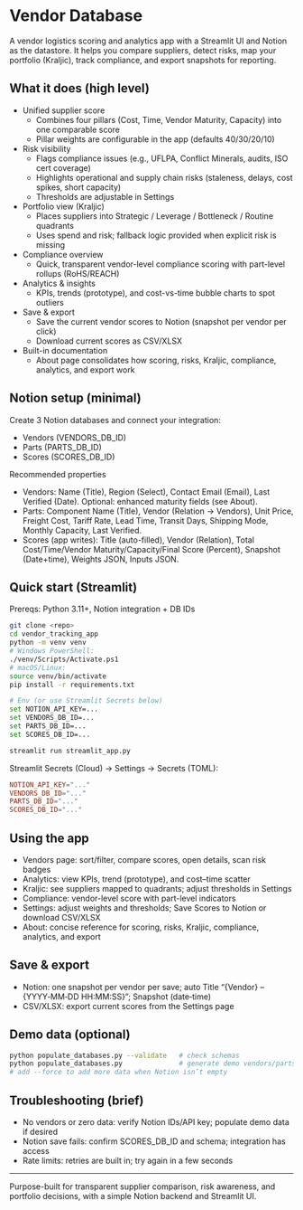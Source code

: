 # Vendor Database

A vendor logistics scoring and analytics app with a Streamlit UI and Notion as the datastore. It helps you compare suppliers, detect risks, map your portfolio (Kraljic), track compliance, and export snapshots for reporting.

## What it does (high level)

- Unified supplier score
  - Combines four pillars (Cost, Time, Vendor Maturity, Capacity) into one comparable score
  - Pillar weights are configurable in the app (defaults 40/30/20/10)
- Risk visibility
  - Flags compliance issues (e.g., UFLPA, Conflict Minerals, audits, ISO cert coverage)
  - Highlights operational and supply chain risks (staleness, delays, cost spikes, short capacity)
  - Thresholds are adjustable in Settings
- Portfolio view (Kraljic)
  - Places suppliers into Strategic / Leverage / Bottleneck / Routine quadrants
  - Uses spend and risk; fallback logic provided when explicit risk is missing
- Compliance overview
  - Quick, transparent vendor-level compliance scoring with part-level rollups (RoHS/REACH)
- Analytics & insights
  - KPIs, trends (prototype), and cost-vs-time bubble charts to spot outliers
- Save & export
  - Save the current vendor scores to Notion (snapshot per vendor per click)
  - Download current scores as CSV/XLSX
- Built-in documentation
  - About page consolidates how scoring, risks, Kraljic, compliance, analytics, and export work

## Notion setup (minimal)

Create 3 Notion databases and connect your integration:
- Vendors (VENDORS_DB_ID)
- Parts (PARTS_DB_ID)
- Scores (SCORES_DB_ID)

Recommended properties
- Vendors: Name (Title), Region (Select), Contact Email (Email), Last Verified (Date). Optional: enhanced maturity fields (see About).
- Parts: Component Name (Title), Vendor (Relation → Vendors), Unit Price, Freight Cost, Tariff Rate, Lead Time, Transit Days, Shipping Mode, Monthly Capacity, Last Verified.
- Scores (app writes): Title (auto-filled), Vendor (Relation), Total Cost/Time/Vendor Maturity/Capacity/Final Score (Percent), Snapshot (Date+time), Weights JSON, Inputs JSON.

## Quick start (Streamlit)

Prereqs: Python 3.11+, Notion integration + DB IDs

```bash
git clone <repo>
cd vendor_tracking_app
python -m venv venv
# Windows PowerShell:
./venv/Scripts/Activate.ps1
# macOS/Linux:
source venv/bin/activate
pip install -r requirements.txt

# Env (or use Streamlit Secrets below)
set NOTION_API_KEY=...
set VENDORS_DB_ID=...
set PARTS_DB_ID=...
set SCORES_DB_ID=...

streamlit run streamlit_app.py
```

Streamlit Secrets (Cloud) → Settings → Secrets (TOML):
```toml
NOTION_API_KEY="..."
VENDORS_DB_ID="..."
PARTS_DB_ID="..."
SCORES_DB_ID="..."
```

## Using the app

- Vendors page: sort/filter, compare scores, open details, scan risk badges
- Analytics: view KPIs, trend (prototype), and cost–time scatter
- Kraljic: see suppliers mapped to quadrants; adjust thresholds in Settings
- Compliance: vendor-level score with part-level indicators
- Settings: adjust weights and thresholds; Save Scores to Notion or download CSV/XLSX
- About: concise reference for scoring, risks, Kraljic, compliance, analytics, and export

## Save & export

- Notion: one snapshot per vendor per save; auto Title “{Vendor} – {YYYY‑MM‑DD HH:MM:SS}”; Snapshot (date‑time)
- CSV/XLSX: export current scores from the Settings page

## Demo data (optional)

```bash
python populate_databases.py --validate   # check schemas
python populate_databases.py              # generate demo vendors/parts
# add --force to add more data when Notion isn’t empty
```

## Troubleshooting (brief)

- No vendors or zero data: verify Notion IDs/API key; populate demo data if desired
- Notion save fails: confirm SCORES_DB_ID and schema; integration has access
- Rate limits: retries are built in; try again in a few seconds

---
Purpose-built for transparent supplier comparison, risk awareness, and portfolio decisions, with a simple Notion backend and Streamlit UI.